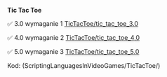 **Tic Tac Toe** 

:white_check_mark: 3.0 wymaganie 1 [TicTacToe/tic_tac_toe_3.0](https://github.com/KacperKornas/ScriptingLanguagesInVideoGames/tree/main/TicTacToe/tic_tac_toe_3.0)

:white_check_mark: 4.0 wymaganie 2 [TicTacToe/tic_tac_toe_4,0](https://github.com/KacperKornas/ScriptingLanguagesInVideoGames/tree/main/TicTacToe/tic_tac_toe_4%2C0)

:white_check_mark: 5.0 wymaganie 3 [TicTacToe/tic_tac_toe_5.0](https://github.com/KacperKornas/ScriptingLanguagesInVideoGames/tree/main/TicTacToe/tic_tac_toe_5.0)

Kod: (ScriptingLanguagesInVideoGames/TicTacToe/)

